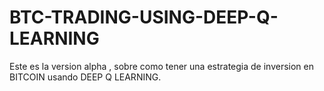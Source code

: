 # BTC-TRADING-USING-DEEP-Q-LEARNING


Este es la version alpha , sobre como tener una estrategia de inversion en BITCOIN usando DEEP Q LEARNING.
